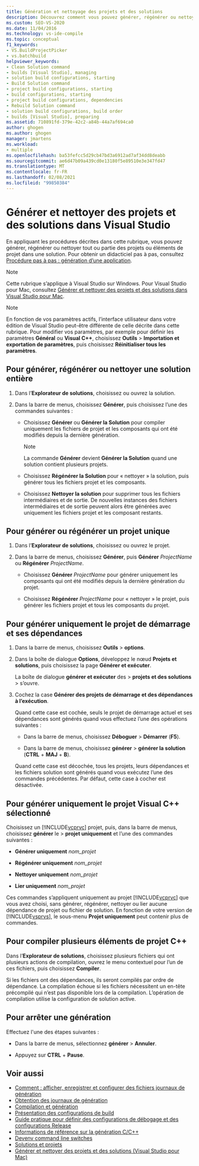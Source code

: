 ```yaml
---
title: Génération et nettoyage des projets et des solutions
description: Découvrez comment vous pouvez générer, régénérer ou nettoyer tout ou partie des projets ou éléments de projet d’une solution.
ms.custom: SEO-VS-2020
ms.date: 11/04/2016
ms.technology: vs-ide-compile
ms.topic: conceptual
f1_keywords:
- VS.BuildProjectPicker
- vs.batchbuild
helpviewer_keywords:
- Clean Solution command
- builds [Visual Studio], managing
- solution build configurations, starting
- Build Solution command
- project build configurations, starting
- build configurations, starting
- project build configurations, dependencies
- Rebuild Solution command
- solution build configurations, build order
- builds [Visual Studio], preparing
ms.assetid: 710891fd-379e-42c2-a84b-44a7af694ca0
author: ghogen
ms.author: ghogen
manager: jmartens
ms.workload:
- multiple
ms.openlocfilehash: ba53fefcc5d29cb47bd3a6912ad7af34dd8deabb
ms.sourcegitcommit: ae6d47b09a439cd0e13180f5e89510e3e347fd47
ms.translationtype: MT
ms.contentlocale: fr-FR
ms.lasthandoff: 02/08/2021
ms.locfileid: "99850384"
---
```

# <a name="build-and-clean-projects-and-solutions-in-visual-studio"></a>Générer et nettoyer des projets et des solutions dans Visual Studio

En appliquant les procédures décrites dans cette rubrique, vous pouvez générer, régénérer ou nettoyer tout ou partie des projets ou éléments de projet dans une solution. Pour obtenir un didacticiel pas à pas, consultez [Procédure pas à pas : génération d’une application](../ide/walkthrough-building-an-application.md).

> [!NOTE]
> Cette rubrique s’applique à Visual Studio sur Windows. Pour Visual Studio pour Mac, consultez [Générer et nettoyer des projets et des solutions dans Visual Studio pour Mac](/visualstudio/mac/building-and-cleaning-projects-and-solutions).

> [!NOTE]
> En fonction de vos paramètres actifs, l’interface utilisateur dans votre édition de Visual Studio peut-être différente de celle décrite dans cette rubrique. Pour modifier vos paramètres, par exemple pour définir les paramètres **Général** ou **Visual C++**, choisissez **Outils** > **Importation et exportation de paramètres**, puis choisissez **Réinitialiser tous les paramètres**.

## <a name="to-build-rebuild-or-clean-an-entire-solution"></a>Pour générer, régénérer ou nettoyer une solution entière

1. Dans l’**Explorateur de solutions**, choisissez ou ouvrez la solution.

2. Dans la barre de menus, choisissez **Générer**, puis choisissez l’une des commandes suivantes :

    - Choisissez **Générer** ou **Générer la Solution** pour compiler uniquement les fichiers de projet et les composants qui ont été modifiés depuis la dernière génération.

        > [!NOTE]
        > La commande **Générer** devient **Générer la Solution** quand une solution contient plusieurs projets.

    - Choisissez **Régénérer la Solution** pour « nettoyer » la solution, puis générer tous les fichiers projet et les composants.

    - Choisissez **Nettoyer la solution** pour supprimer tous les fichiers intermédiaires et de sortie. De nouvelles instances des fichiers intermédiaires et de sortie peuvent alors être générées avec uniquement les fichiers projet et les composant restants.

## <a name="to-build-or-rebuild-a-single-project"></a>Pour générer ou régénérer un projet unique

1. Dans l’**Explorateur de solutions**, choisissez ou ouvrez le projet.

2. Dans la barre de menus, choisissez **Générer**, puis **Générer** *ProjectName* ou **Régénérer** *ProjectName*.

    - Choisissez **Générer** *ProjectName* pour générer uniquement les composants qui ont été modifiés depuis la dernière génération du projet.

    - Choisissez **Régénérer** *ProjectName* pour « nettoyer » le projet, puis générer les fichiers projet et tous les composants du projet.

## <a name="to-build-only-the-startup-project-and-its-dependencies"></a>Pour générer uniquement le projet de démarrage et ses dépendances

1. Dans la barre de menus, choisissez **Outils**  >  **options**.

2. Dans la boîte de dialogue **Options**, développez le nœud **Projets et solutions**, puis choisissez la page **Générer et exécuter**.

     La boîte de dialogue **générer et exécuter** des  >  **projets et des solutions**  >   s’ouvre.

3. Cochez la case **Générer des projets de démarrage et des dépendances à l’exécution**.

     Quand cette case est cochée, seuls le projet de démarrage actuel et ses dépendances sont générés quand vous effectuez l’une des opérations suivantes :

    - Dans la barre de menus, choisissez **Déboguer**  >  **Démarrer** (**F5**).

    - Dans la barre de menus, choisissez **générer**  >  **générer la solution** (**CTRL** + **MAJ** + **B**).

    Quand cette case est décochée, tous les projets, leurs dépendances et les fichiers solution sont générés quand vous exécutez l’une des commandes précédentes. Par défaut, cette case à cocher est désactivée.

## <a name="to-build-only-the-selected-visual-c-project"></a>Pour générer uniquement le projet Visual C++ sélectionné

Choisissez un [!INCLUDE[vcprvc](../code-quality/includes/vcprvc_md.md)] projet, puis, dans la barre de menus, choisissez **générer** le  >  **projet uniquement** et l’une des commandes suivantes :

- **Générer uniquement** *nom_projet*

- **Régénérer uniquement** *nom_projet*

- **Nettoyer uniquement** *nom_projet*

- **Lier uniquement** *nom_projet*

Ces commandes s’appliquent uniquement au projet [!INCLUDE[vcprvc](../code-quality/includes/vcprvc_md.md)] que vous avez choisi, sans générer, régénérer, nettoyer ou lier aucune dépendance de projet ou fichier de solution. En fonction de votre version de [!INCLUDE[vsprvs](../code-quality/includes/vsprvs_md.md)], le sous-menu **Projet uniquement** peut contenir plus de commandes.

## <a name="to-compile-multiple-c-project-items"></a>Pour compiler plusieurs éléments de projet C++

Dans l’**Explorateur de solutions**, choisissez plusieurs fichiers qui ont plusieurs actions de compilation, ouvrez le menu contextuel pour l’un de ces fichiers, puis choisissez **Compiler**.

Si les fichiers ont des dépendances, ils seront compilés par ordre de dépendance. La compilation échoue si les fichiers nécessitent un en-tête précompilé qui n’est pas disponible lors de la compilation. L’opération de compilation utilise la configuration de solution active.

## <a name="to-stop-a-build"></a>Pour arrêter une génération

Effectuez l'une des étapes suivantes :

- Dans la barre de menus, sélectionnez **générer**  >  **Annuler**.

- Appuyez sur **CTRL** + **Pause**.

## <a name="see-also"></a>Voir aussi

- [Comment : afficher, enregistrer et configurer des fichiers journaux de génération](../ide/how-to-view-save-and-configure-build-log-files.md)
- [Obtention des journaux de génération](../msbuild/obtaining-build-logs-with-msbuild.md)
- [Compilation et génération](../ide/compiling-and-building-in-visual-studio.md)
- [Présentation des configurations de build](../ide/understanding-build-configurations.md)
- [Guide pratique pour définir des configurations de débogage et des configurations Release](../debugger/how-to-set-debug-and-release-configurations.md)
- [Informations de référence sur la génération C/C++](/cpp/build/reference/c-cpp-building-reference)
- [Devenv command line switches](../ide/reference/devenv-command-line-switches.md)
- [Solutions et projets](../ide/solutions-and-projects-in-visual-studio.md)
- [Générer et nettoyer des projets et des solutions (Visual Studio pour Mac)](/visualstudio/mac/building-and-cleaning-projects-and-solutions)
